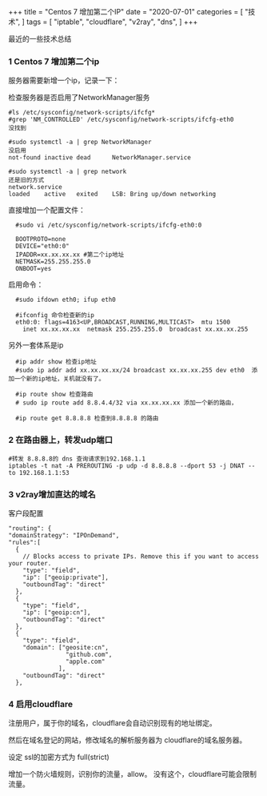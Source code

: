 +++
title = "Centos 7 增加第二个IP"
date = "2020-07-01"
categories = [
"技术",
]
tags = [
"iptable",
"cloudflare",
"v2ray",
"dns",
]
+++

最近的一些技术总结

### 1 Centos 7 增加第二个ip

服务器需要新增一个ip，记录一下：

检查服务器是否启用了NetworkManager服务
    
   
    #ls /etc/sysconfig/network-scripts/ifcfg*
    #grep 'NM_CONTROLLED' /etc/sysconfig/network-scripts/ifcfg-eth0
    没找到
    
    #sudo systemctl -a | grep NetworkManager
    没启用
    not-found inactive dead      NetworkManager.service
    
    #sudo systemctl -a | grep network
    还是旧的方式
    network.service                                                                                                   loaded    active   exited    LSB: Bring up/down networking
    
    
    
直接增加一个配置文件：
      
     
      #sudo vi /etc/sysconfig/network-scripts/ifcfg-eth0:0
      
      BOOTPROTO=none
      DEVICE="eth0:0"
      IPADDR=xx.xx.xx.xx #第二个ip地址 
      NETMASK=255.255.255.0
      ONBOOT=yes
      
 启用命令：
  
      #sudo ifdown eth0; ifup eth0
      
      #ifconfig 命令检查新的ip
      eth0:0: flags=4163<UP,BROADCAST,RUNNING,MULTICAST>  mtu 1500
        inet xx.xx.xx.xx  netmask 255.255.255.0  broadcast xx.xx.xx.255
     
 另外一套体系是ip 
 
       
      #ip addr show 检查ip地址
      #sudo ip addr add xx.xx.xx.xx/24 broadcast xx.xx.xx.255 dev eth0  添加一个新的ip地址，关机就没有了。
      
      #ip route show 检查路由
      # sudo ip route add 8.8.4.4/32 via xx.xx.xx.xx 添加一个新的路由， 
      
      #ip route get 8.8.8.8 检查到8.8.8.8 的路由
      
      
### 2 在路由器上，转发udp端口

    #转发 8.8.8.8的 dns 查询请求到192.168.1.1
    iptables -t nat -A PREROUTING -p udp -d 8.8.8.8 --dport 53 -j DNAT --to 192.168.1.1:53
    

      
### 3 v2ray增加直达的域名

      
    
   客户段配置
   
    "routing": {
    "domainStrategy": "IPOnDemand",
    "rules":[
      {
        // Blocks access to private IPs. Remove this if you want to access your router.
        "type": "field",
        "ip": ["geoip:private"],
        "outboundTag": "direct"
      },
      {
        "type": "field",
        "ip": ["geoip:cn"],
        "outboundTag": "direct"
      },
      {
        "type": "field",
        "domain": ["geosite:cn",
                    "github.com",
                    "apple.com"
                  ],
        "outboundTag": "direct"
      },
     
### 4 启用cloudflare

  注册用户，属于你的域名，cloudflare会自动识别现有的地址绑定。
  
  然后在域名登记的网站，修改域名的解析服务器为 cloudflare的域名服务器。
  
  设定 ssl的加密方式为 full(strict)
  
  增加一个防火墙规则，识别你的流量，allow。 没有这个，cloudflare可能会限制流量。

